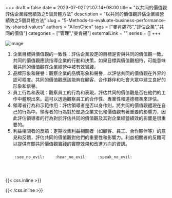 +++ 
draft = false
date = 2023-07-02T21:07:14+08:00
title = "以共同的價值觀評估企業經營績效之5個具體方法"
description = "以共同的價值觀評估企業經營績效之5個具體方法"
slug = "5-Methods-to-evaluate-business-performance-by-shared-values"
authors = "AllenChen"
tags = ["麥肯錫7S","評估企業","共同的價值"]
categories = ["管理","麥肯錫"]
externalLink = ""
series = []
+++

![image](/images/post/5-Methods-to-evaluate-business-performance-by-shared-values.jpeg)

1. 企業目標與價值觀的一致性：評估企業設定的目標是否與共同的價值觀一致。共同的價值觀應該指導企業的行動和決策，如果目標與價值觀相符，可能意味著共同的價值觀在企業經營中被有效實踐。
2. 品牌形象和聲譽：觀察企業的品牌形象和聲譽，以評估共同的價值觀在外界的認可程度。共同的價值觀應該能夠在顧客、合作夥伴和社會大眾中建立良好的形象和信譽。
3. 員工行為和表現：觀察員工的行為和表現，評估共同的價值觀是否在他們的工作中體現出來。這可以透過觀察員工的合作性、專業性和道德標準來評估。
4. 領導者行為和示範作用：評估領導者是否以身作則，將共同的價值觀體現在自己的行為中。領導者的行為對於塑造企業文化和價值觀有著重要的影響力，因此評估領導者的行為對於評估共同的價值觀及其對企業經營績效的影響是很重要的。
5. 利益相關者的反饋：定期收集利益相關者（如顧客、員工、合作夥伴等）的意見和反饋，評估共同的價值觀對他們的重要性和影響力。利益相關者的反饋可以提供有關共同價值觀實踐的實際效果和改進方向的資訊。

<p><span class="nowrap"><span class="emojify">🙈</span> <code>:see_no_evil:</code></span>  <span class="nowrap"><span class="emojify">🙉</span> <code>:hear_no_evil:</code></span>  <span class="nowrap"><span class="emojify">🙊</span> <code>:speak_no_evil:</code></span></p>
<br>
    

{{< css.inline >}}
<style>
.emojify {
	font-family: Apple Color Emoji, Segoe UI Emoji, NotoColorEmoji, Segoe UI Symbol, Android Emoji, EmojiSymbols;
	font-size: 2rem;
	vertical-align: middle;
}
@media screen and (max-width:650px) {
  .nowrap {
    display: block;
    margin: 25px 0;
  }
}
</style>
{{< /css.inline >}}
